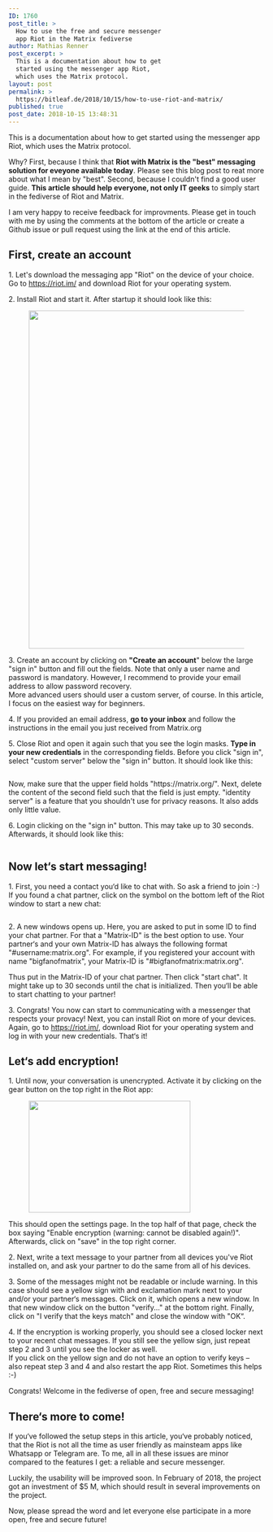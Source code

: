 ```yaml
---
ID: 1760
post_title: >
  How to use the free and secure messenger
  app Riot in the Matrix fediverse
author: Mathias Renner
post_excerpt: >
  This is a documentation about how to get
  started using the messenger app Riot,
  which uses the Matrix protocol.
layout: post
permalink: >
  https://bitleaf.de/2018/10/15/how-to-use-riot-and-matrix/
published: true
post_date: 2018-10-15 13:48:31
---
```

<!-- wp:paragraph -->
<p>This is a documentation about how to get started using the messenger app Riot, which uses the Matrix protocol. </p>
<!-- /wp:paragraph -->

<!-- wp:paragraph -->
<p>Why? First, because I think that <strong>Riot with Matrix is the "best" messaging solution for eveyone available today</strong>. Please see this blog post to reat more about what I mean by "best". Second, because I couldn't find a good user guide. <strong>This article should help everyone, not only IT geeks</strong> to simply start in the fediverse of Riot and Matrix.</p>
<!-- /wp:paragraph -->

<!-- wp:paragraph -->
<p>I am very happy to receive feedback for improvments. Please get in touch with me by using the comments at the bottom of the article or create a Github issue or pull request using the link at the end of this article.<br/></p>
<!-- /wp:paragraph -->

<!-- wp:heading -->
<h2>
<strong>First,
create an account</strong></h2>
<!-- /wp:heading -->

<!-- wp:paragraph -->
<p>1. Let's download the messaging app "Riot" on the device of your choice. Go to <a href="https://riot.im/">https://riot.im/</a> and download Riot for your operating system.</p>
<!-- /wp:paragraph -->

<!-- wp:paragraph -->
<p>2. Install Riot and start it. After startup it should look like this:</p>
<!-- /wp:paragraph -->

<!-- wp:image {"id":1761,"align":"center","width":501,"height":665} -->
<div class="wp-block-image"><figure class="aligncenter is-resized"><img src="https://bitleaf.de/wp-content/uploads/2018/10/riot-start.png" alt="" class="wp-image-1761" width="501" height="665"/></figure></div>
<!-- /wp:image -->

<!-- wp:paragraph -->
<p>3. Create an account by clicking on <strong>"Create an account</strong>" below the large "sign in" button and fill out the fields. Note that only a user name and password is mandatory. However, I recommend to provide your email address to allow password recovery.<br/>More advanced users should user a custom server, of course. In this article, I focus on the easiest way for beginners.<br/></p>
<!-- /wp:paragraph -->

<!-- wp:paragraph -->
<p>4. If you provided an email address, <strong>go to your inbox</strong> and follow the instructions in the email you just received from Matrix.org</p>
<!-- /wp:paragraph -->

<!-- wp:paragraph -->
<p>5. Close Riot and open it again such that you see the login masks. <strong>Type in your new credentials</strong> in the corresponding fields. Before you click "sign in", select "custom server" below the "sign in" button. It should look like this:</p>
<!-- /wp:paragraph -->

<!-- wp:image {"id":1762,"align":"center"} -->
<div class="wp-block-image"><figure class="aligncenter"><img src="https://bitleaf.de/wp-content/uploads/2018/10/identity-server-correct.png" alt="" class="wp-image-1762"/></figure></div>
<!-- /wp:image -->

<!-- wp:paragraph -->
<p>Now, make sure that the upper field holds "https://matrix.org/". Next, delete the content of the second field such that the field is just empty. "identity server" is a feature that you shouldn't use for privacy reasons. It also adds only little value.<br/></p>
<!-- /wp:paragraph -->

<!-- wp:paragraph -->
<p>6. Login clicking on the "sign in" button. This may take up to 30 seconds. Afterwards, it should look like this:</p>
<!-- /wp:paragraph -->

<!-- wp:image {"id":1763} -->
<figure class="wp-block-image"><img src="https://bitleaf.de/wp-content/uploads/2018/10/riot-full-scree.png" alt="" class="wp-image-1763"/></figure>
<!-- /wp:image -->

<!-- wp:heading -->
<h2>Now let‘s start messaging!</h2>
<!-- /wp:heading -->

<!-- wp:paragraph -->
<p>
1.
First, you need a contact you‘d like to chat with. So ask a friend
to join :-) If you found a chat partner, click on the symbol on the
bottom left of the Riot window to start a new chat:</p>
<!-- /wp:paragraph -->

<!-- wp:image {"id":1767,"align":"center"} -->
<div class="wp-block-image"><figure class="aligncenter"><img src="https://bitleaf.de/wp-content/uploads/2018/10/start-chat-arrow.png" alt="" class="wp-image-1767"/></figure></div>
<!-- /wp:image -->

<!-- wp:paragraph -->
<p>2. A new windows opens up. Here, you are asked to put in some ID to find your chat partner. For that a "Matrix-ID" is the best option to use. Your partner‘s and your own Matrix-ID has always the following format "#username:matrix.org". For example, if you registered your account with name "bigfanofmatrix", your Matrix-ID is "#bigfanofmatrix:matrix.org".</p>
<!-- /wp:paragraph -->

<!-- wp:paragraph -->
<p>Thus put in the Matrix-ID of your chat partner. Then click "start chat". It might take up to 30 seconds until the chat is initialized. Then you‘ll be able to start chatting to your partner!</p>
<!-- /wp:paragraph -->

<!-- wp:paragraph -->
<p>3. Congrats! You now can start to communicating with a messenger that respects your provacy! Next, you can install Riot on more of your devices. Again, go to <a href="https://riot.im/">https://riot.im/</a>, download Riot for your operating system and log in with your new credentials. That‘s it!</p>
<!-- /wp:paragraph -->

<!-- wp:heading -->
<h2>
<strong>Let‘s
add encryption!</strong></h2>
<!-- /wp:heading -->

<!-- wp:paragraph -->
<p>1. Until now, your conversation is unencrypted. Activate it by clicking on the gear button on the top right in the Riot app:<br/></p>
<!-- /wp:paragraph -->

<!-- wp:image {"id":1782,"align":"center","width":318,"height":220} -->
<div class="wp-block-image"><figure class="aligncenter is-resized"><img src="https://bitleaf.de/wp-content/uploads/2018/10/settings-arrow.png" alt="" class="wp-image-1782" width="318" height="220"/></figure></div>
<!-- /wp:image -->

<!-- wp:paragraph -->
<p>This should open the settings page. In the top half of that page, check the box saying "Enable encryption (warning: cannot be disabled again!)". Afterwards, click on "save" in the top right corner.</p>
<!-- /wp:paragraph -->

<!-- wp:paragraph -->
<p>2. Next, write a text message to your partner from all devices you've Riot installed on, and ask your partner to do the same from all of his devices.</p>
<!-- /wp:paragraph -->

<!-- wp:paragraph -->
<p>3. Some of the messages might not be readable or include warning. In this case should see a yellow sign with and exclamation mark next to your and/or your partner‘s messages. Click on it, which opens a new window. In that new window click on the button "verify..." at the bottom right. Finally, click on "I verify that the keys match" and close the window with "OK“.</p>
<!-- /wp:paragraph -->

<!-- wp:paragraph -->
<p>4. If the encryption is working properly, you should see a closed locker next to your recent chat messages. If you still see the yellow sign, just repeat step 2 and 3 until you see the locker as well.<br/>If you click on the yellow sign and do not have an option to verify keys – also repeat step 3 and 4 and also restart the app Riot. Sometimes this helps :-)</p>
<!-- /wp:paragraph -->

<!-- wp:paragraph -->
<p>Congrats! Welcome in the fediverse of open, free and secure messaging!</p>
<!-- /wp:paragraph -->

<!-- wp:heading -->
<h2>
<strong>There‘s
more to come!</strong></h2>
<!-- /wp:heading -->

<!-- wp:paragraph -->
<p>
If
you‘ve followed the setup steps in this article, you‘ve probably
noticed, that the Riot is not all the time as user friendly as
mainsteam apps like Whatsapp or Telegram are. To
me, all in all these issues are minor compared to the features I get:
a reliable and secure messenger.</p>
<!-- /wp:paragraph -->

<!-- wp:paragraph -->
<p>Luckily, the usability will be improved soon. In February of 2018, the project got an investment of $5 M, which should result in several improvements on the project. </p>
<!-- /wp:paragraph -->

<!-- wp:paragraph -->
<p>Now, please spread the word and let everyone else participate in a more open, free and secure future!<br/></p>
<!-- /wp:paragraph -->